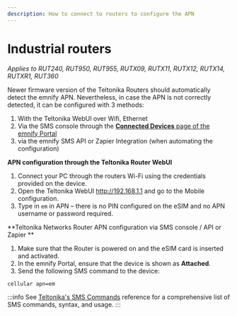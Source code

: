 ```yaml
---
description: How to connect to routers to configure the APN
---
```

# Industrial routers

*Applies to RUT240, RUT950, RUT955, RUTX09, RUTX11, RUTX12, RUTX14, RUTXR1, RUT360*

Newer firmware version of the Teltonika Routers should automatically detect the emnify APN.
Nevertheless, in case the APN is not correctly detected, it can be configured with 3 methods:

1. With the Teltonika WebUI over Wifi, Ethernet
1. Via the SMS console through the [**Connected Devices** page of the emnify Portal](https://portal.emnify.com/connected-devices)
1. via the emnify SMS API or Zapier Integration (when automating the configuration)


**APN configuration through the Teltonika Router WebUI**

1. Connect your PC through the routers Wi-Fi using the credentials   provided on the device.
1. Open the Teltonika WebUI <http://192.168.1.1> and go to the Mobile configuration.
1. Type in `em` in APN – there is no PIN configured on the eSIM and no APN username or password required.


**Teltonika Networks Router APN configuration via SMS console / API or Zapier **

1. Make sure that the Router is powered on and the eSIM card is inserted and activated.
1. In the emnify Portal, ensure that the device is shown as **Attached**.
1. Send the following SMS command to the device:

```
cellular apn=em
```

:::info
See [Teltonika's SMS Commands](https://wiki.teltonika-networks.com/view/SMS_Commands) reference for a comprehensive list of SMS commands, syntax, and usage.
:::